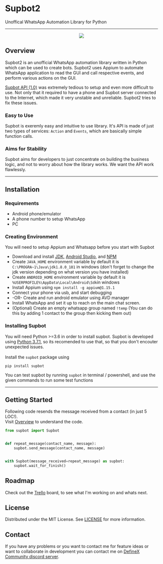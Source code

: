 # Supbot2

Unoffical WhatsApp Automation Library for Python

---

<div align="center">
  <img src="https://cdn.steemitimages.com/DQmVfVL98g7QbEyb4t4bt5A9DuMZLBYpiekwceBswjSUqTJ/small%20banner.jpg"/>
</div>

## Overview
Supbot2 is an unofficial WhatsApp automation library written in Python which can be used to create bots. Supbot2 uses Appium to automate WhatsApp application to read the GUI and call respective events, and perform various actions on the GUI.

[Supbot API (1.0)](https://github.com/adsau59/supbot) was extremely tedious to setup and even more difficult to use. Not only that it required to have a phone and Supbot server connected to the Internet, which made it very unstable and unreliable. Supbot2 tries to fix these issues.

### Easy to Use

Supbot is exeremly easy and intuitive to use library. It's API is made of just two types of services: `Action` and `Events`, which are basically simple function calls.

### Aims for Stability

Supbot aims for developers to just concentrate on building the business logic, and not to worry about how the library works. We want the API work flawlessly.

---

## Installation

### Requirements
- Android phone/emulator
- A phone number to setup WhatsApp
- PC

### Creating Environment
You will need to setup Appium and Whatsapp before you start with Supbot

- Download and install [JDK](https://www.oracle.com/in/java/technologies/javase/javase-jdk8-downloads.html), [Android Studio](https://developer.android.com/studio), and [NPM](https://nodejs.org/en/)
- Create `JAVA_HOME` environment variable by default it is `C:\PROGRA~1\Java\jdk1.8.0_181` in windows (don't forget to change the jdk version depending on what version you have installed)
- Create `ANDROID_HOME` environment variable by default it is `%USERPROFILE%\AppData\Local\Android\Sdk`in windows
- Install Appium using `npm install -g appium@1.15.1`
- Connect your phone via usb, and start debugging 
- -OR- Create and run android emulator using AVD manager
- Install WhatsApp and set it up to reach on the main chat screen.
- (Optional) Create an empty whatsapp group named `!temp` (You can do this by adding 1 contact to the group then kicking them out)

### Installing Supbot
You will need Python >=3.6 in order to install supbot. Supbot is developed using [Python 3.7.1](https://www.python.org/downloads/release/python-371/), so its recomended to use that, so that you don't encouter unexpected issues.  
<br/>
Install the `supbot` package using
```
pip install supbot
```
You can test supbot by running `supbot` in terminal / powershell, and use the given commands to run some test functions

---

## Getting Started
Following code resends the message received from a contact (in just 5 LOC!).  
Visit [Overview](how-to-use/overview.md) to understand the code.
```python
from supbot import Supbot


def repeat_message(contact_name, message):
    supbot.send_message(contact_name, message)


with Supbot(message_received=repeat_message) as supbot:
    supbot.wait_for_finish()
```

## Roadmap
Check out the [Trello](https://trello.com/b/aNlbWMEM/supbot2) board, to see what I'm working on and whats next.

## License
Distributed under the MIT License. See [LICENSE](https://github.com/adsau59/Supbot2/blob/master/LICENSE) for more information.

## Contact
If you have any problems or you want to contact me for feature ideas or want to collaborate in development you can contact me on [DefineX Community discord server](https://discord.gg/V6e2fpc).